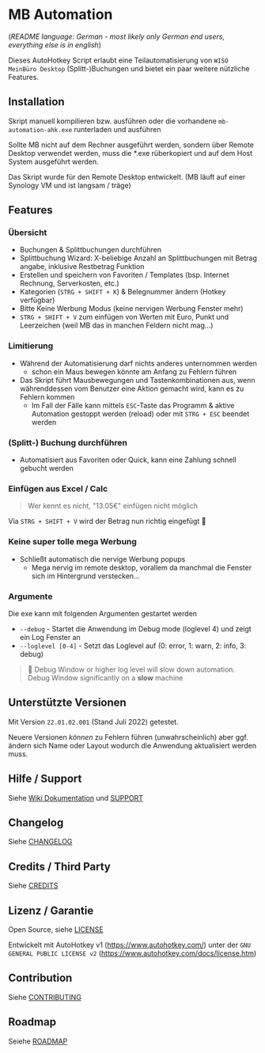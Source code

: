 # MB Automation
(_README language: German - most likely only German end users, everything else is in english_)

Dieses AutoHotkey Script erlaubt eine Teilautomatisierung von `WISO MeinBüro Desktop` (Splitt-)Buchungen und bietet ein paar weitere nützliche Features.

## Installation

Skript manuell kompilieren bzw. ausführen oder die vorhandene `mb-automation-ahk.exe` runterladen und ausführen

Sollte MB nicht auf dem Rechner ausgeführt werden, sondern über Remote Desktop verwendet werden, muss die *.exe rüberkopiert und auf dem Host System ausgeführt werden.

Das Skript wurde für den Remote Desktop entwickelt. (MB läuft auf einer Synology VM und ist langsam / träge)

## Features

### Übersicht

* Buchungen & Splittbuchungen durchführen
* Splittbuchung Wizard: X-beliebige Anzahl an Splittbuchungen mit Betrag angabe, inklusive Restbetrag Funktion
* Erstellen und speichern von Favoriten / Templates (bsp. Internet Rechnung, Serverkosten, etc.)
* Kategorien (`STRG + SHIFT + K`) & Belegnummer ändern (Hotkey verfügbar)
* Bitte Keine Werbung Modus (keine nervigen Werbung Fenster mehr)
* `STRG + SHIFT + V` zum einfügen von Werten mit Euro, Punkt und Leerzeichen (weil MB das in manchen Feldern nicht mag...)

### Limitierung

* Während der Automatisierung darf nichts anderes unternommen werden
  * schon ein Maus bewegen könnte am Anfang zu Fehlern führen 
* Das Skript führt Mausbewegungen und Tastenkombinationen aus, wenn währenddessen vom Benutzer eine Aktion gemacht wird, kann es zu Fehlern kommen
    * Im Fall der Fälle kann mittels `ESC`-Taste das Programm & aktive Automation gestoppt werden (reload) oder mit `STRG + ESC` beendet werden

### (Splitt-) Buchung durchführen
* Automatisiert aus Favoriten oder Quick, kann eine Zahlung schnell gebucht werden

### Einfügen aus Excel / Calc
> Wer kennt es nicht, "13.05€" einfügen nicht möglich

Via `STRG + SHIFT + V` wird der Betrag nun richtig eingefügt 🥳

### Keine super tolle mega Werbung
* Schließt automatisch die nervige Werbung popups
  * Mega nervig im remote desktop, vorallem da manchmal die Fenster sich im Hintergrund verstecken...

### Argumente

Die exe kann mit folgenden Argumenten gestartet werden

- `--debug` - Startet die Anwendung im Debug mode (loglevel 4) und zeigt ein Log Fenster an
- `--loglevel [0-4]` - Setzt das Loglevel auf (0: error, 1: warn, 2: info, 3: debug)
> 🚩 Debug Window  or higher log level will slow down automation. Debug Window significantly on a **slow** machine

## Unterstützte Versionen

Mit Version `22.01.02.001` (Stand Juli 2022) getestet.

Neuere Versionen *können* zu Fehlern führen (unwahrscheinlich) aber ggf. ändern sich Name oder Layout wodurch die Anwendung aktualisiert werden muss.
 
## Hilfe / Support

Siehe [Wiki Dokumentation](/wiki) und [SUPPORT](/SUPPORT.md)

## Changelog

Siehe [CHANGELOG](/CHANGELOG.md)

## Credits / Third Party

Siehe [CREDITS](/CREDITS.md)

## Lizenz / Garantie

Open Source, siehe [LICENSE](/LICENSE)

Entwickelt mit AutoHotkey v1 (https://www.autohotkey.com/) unter der `GNU GENERAL PUBLIC LICENSE v2` (https://www.autohotkey.com/docs/license.htm)

## Contribution

Siehe [CONTRIBUTING](/CONTRIBUTING.md)

## Roadmap

Seiehe [ROADMAP](/ROADMAP.md)
